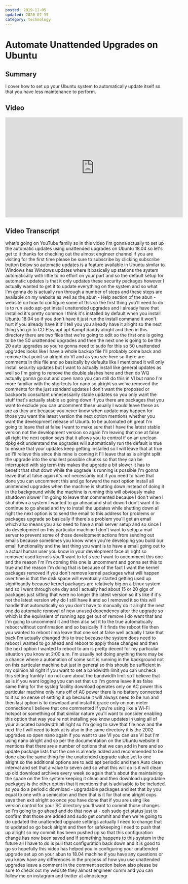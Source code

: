 ```yaml
---
posted: 2019-11-05
updated: 2020-07-15
category: technology
---
```


# Automate Unattended Upgrades on Ubuntu 

## Summary

I cover how  to set up your Ubuntu system to automatically update itself so that you have less maintenance to perform. 

## Video

<iframe width="560" height="315" src="https://www.youtube.com/embed/edjxjL-ft4g" frameborder="0" allow="accelerometer; autoplay; encrypted-media; gyroscope; picture-in-picture" allowfullscreen></iframe>

## Video Transcript

what's going on YouTube family so in
this video I'm gonna actually to set up
the automatic updates using unattended
upgrades on Ubuntu 18.04 so let's get to
it
thanks for checking out the almost
engineer channel if you are visiting for
the first time please be sure to
subscribe by clicking subscribe button
below so automatic updates is a feature
available in Ubuntu similar to Windows
has Windows updates where it basically
up stations the system automatically
with little to no effort on your part
and so the default setup for automatic
updates is that it only updates these
security packages however I actually
wanted to get it to update everything on
the system and so what I'm gonna do is
actually run through a number of steps
and these steps are available on my
website as well as the abun - Help
section of the abun - website on how to
configure some of this so the first
thing you'll need to do is to run sudo
apt-get install unattended upgrades and
I already have that installed it's
pretty common I think it's installed by
default when you install Ubuntu 18.04 so
if you don't have it just run the
install command it won't hurt if you
already have it it'll tell you you
already have it alright so the next
thing you go to CD Etsy apt apt Kampf
daddy alright and then in this directory
there are two files that we're going to
edit so the first one is going to be the
50 unattended upgrades and then the next
one is going to be the 20 auto upgrades
so you're gonna need to sudo for this so
50 unattended upgrades looks like I have
a whole backup file I'll probably come
back and remove that
point so alright do VI and as you see
here so there are comments in this file
and so basically by defaults like I
mentioned it will only install security
updates but I want to actually install
like general updates as well so I'm
going to remove the double slashes here
and then do WQ actually gonna go out and
open nano you can still do this in VI
but nano I'm more familiar with the
shortcuts for nano so alright so we've
removed the comments for the just
standard updates I don't want the
proposed or backports
consultant unnecessarily stable updates
so you only want the stuff that's
actually stable so going down if you
there are packages that you want to
exclude you can uncomment these usually
I would leave these as are as they are
because you never know when update may
happen for those you want the latest
version
the next option mentions whether you
want the development release of Ubuntu
to be automated oh great I'm going to
leave that at false I want to make sure
that I have the latest stable version
not the development version so again I'm
leaving that one at false
all right the next option says that it
allows you to control if on an unclean
dpkg exit understand the upgrades will
automatically run the default is true to
ensure that your updates keep getting
installed so I will leave that at true
so I'll relieve this since this mine is
coming it I'll leave that as is
alright split the upgrade into the
smallest possible chunks so that they
can be interrupted with sig term this
makes the upgrade a bit slower it has to
benefit that shut down while the upgrade
is running is possible I'm gonna leave
that at false again it's not necessarily
but if you need to have that done you
can uncomment this and go forward the
next option install all unintended
upgrades when the machine is shutting
down instead of doing it in the
background while the machine is running
this will obviously make shutdown slower
I'm going to leave that commented
because I don't when I shut down a
system I wanted to go ahead and shut
down I don't want it to continue to go
ahead and try to install the updates
while shutting down all right the next
option is to send the email to this
address for problems or packages upgrade
so basically if there's a problem you'll
get an email which also means you also
need to have a mail server setup and so
since I do development on this
particular machine I don't want to setup
a mail server to prevent some of those
development actions from sending out
emails because sometimes you know when
you're developing you build our email
functionality and the last thing you
want is to have a email going out to a
actual human user you know in your
development face
all right so removed used kernels you'll
want to let's see I want to uncomment
this one and the reason I'm I'm coming
this one is uncomment and gonna set this
to true and the reason I'm doing that is
because of the fact I want the kernel
packages removed if you don't remove
kernel packages what will happen over
time is that the disk space will
eventually started getting used up
significantly because kernel packages
are relatively big on a Linux system and
so I went through one day and I actually
had about 15 or 20 gigs of packages just
sitting that were no longer the latest
version so it's like if it's not the
latest version why do I still have it
and so I removed it so this will handle
that automatically so you don't have to
manually do it alright the next one do
automatic removal of new unused
dependency after the upgrade so which is
the equivalent of running app get out of
remove I do want that and I'm going to
uncomment it and then also set it to the
true automatically reboot without
confirmation and so basically if it
finds the reboot file then you wanted to
reboot i'ma leave that one set at false
well actually I take that back I'm
actually changed this to true because
the system does need to reboot I wanted
to go ahead and reboot to apply those
changes and then the next option
I wanted to reboot to am is pretty
decent for my particular situation you
know at 2:00 a.m. I'm usually not doing
anything there may be a chance where a
automation of some sort is running in
the background not on this particular
machine but just in general so this
should be sufficient in my opinion all
right if you want to set a bandwidth
limit you can uncheck this setting
frankly I do not care about the
bandwidth limit so I believe that as is
if you want logging you can set that up
I'm gonna leave it as false same thing
for the syslog facility download
operates only on AC power this
particular machine only runs off of AC
power there is no battery connected to
it so no sense of setting it up because
it will always need to be run and then
last option is to download and install
it grace only on non meter connections I
believe that one commented if you're
using like a Wi-Fi hotspot or something
of that similar nature you'll want to
consider enabling this option that way
you're not installing you know updates
in using all of your allocated bandwidth
all right so I'm going to save that file
now and
the next file I will need to look at is
also in the same directory it is the
2002 upgrades so open nano again if you
want to use VI you can use VI but I'm
using nano alright and so per the
documentation on the Ubuntu website it
mentions that there are a number of
options that we can add in here and so
update package lists that the one is
already added and recommended to be done
also the same thing for the unattended
upgrade value set to one alright so the
additional options are to add apt
periodic and then Auto clean interval
and set that a value to seven and so
what this will do is it will clean up
old download archives every week so
again that's about the maintaining the
space on the file system keeping it
clean and then download upgradable
packages is the other option that it
mentions that is advisable to be
included so you do a periodic download -
upgradable packages and set that by you
equal to one with a semicolon and then
that is it for that one alright oops
save then exit alright so once you have
done that if you are using like version
control for your SC directory you'll
want to commit those changes so I'm
going to go ahead and do that now at -
ooh sudo get status just to confirm that
those are added and sudo get commit
and then we're going to do updated the
unattended upgrade settings actually I
need to change that to updated so go
back alright
and then for safekeeping I need to push
that up
alright so my commit has been pushed up
so that this configuration change has
now been saved and if something happens
to this system in the future all I have
to do is pull that configuration back
down and it is good to go so hopefully
this video has helped you in configuring
your unattended upgrade set up on your
abun to 18.04 machine if you have any
questions or you know have any
differences in the process of how you
use unattended upgrades leave a comment
in the comment section below also please
be sure to check out my website they
almost engineer comm and you can follow
me on instagram and twitter at almostengr

